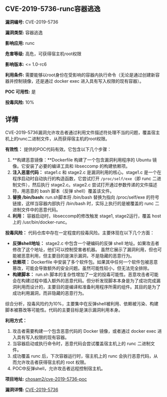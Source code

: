 ## CVE-2019-5736-runc容器逃逸

**漏洞编号:** CVE-2019-5736

**漏洞类型:** 容器逃逸

**影响应用:** runc

**危害等级:** 高危，可获得宿主机root权限

**影响版本:** <= 1.0-rc6

**利用条件:** 需要能够以root身份在受影响的容器内执行命令（无论是通过创建新容器并控制镜像，还是通过 docker exec 进入具有写入权限的现有容器）。

**POC 可用性:** 是

**投毒风险:** 10%

## 详情

CVE-2019-5736漏洞允许攻击者通过利用文件描述符处理不当的问题，覆盖宿主机上的runc二进制文件，从而获得宿主机的root权限。

**有效性：**
提供的POC代码有效。它包含以下几个步骤：
1.  **构建恶意镜像：**Dockerfile 构建了一个包含漏洞利用程序的 Ubuntu 镜像。它安装了必要的编译工具和 libseccomp 的构建依赖项。
2.  **注入恶意代码：** stage1.c 和 stage2.c 是漏洞利用的核心。stage1.c 是一个在程序启动时自动执行的构造函数，它尝试打开 `/proc/self/exe`（即 runc 二进制文件），然后执行 stage2.c。stage2.c 尝试打开通过参数传递的文件描述符，用恶意的 bash 脚本（反弹 shell）覆盖该文件。
3.  **替换 /bin/bash:**  run.sh脚本将 /bin/bash 替换为指向 /proc/self/exe 的符号链接，这样当容器内部执行 /bin/bash 时，实际上执行的是被覆盖的 runc 二进制文件中的恶意代码。
4.  **利用：** 容器启动时，libseccomp的修改触发 stage1, stage2运行，覆盖 host 上的 /usr/bin/docker-runc。

**投毒风险：**
代码仓库中存在一定程度的投毒风险。主要体现在以下几个方面：
*   **反弹shell地址：** stage2.c 中包含一个硬编码的反弹 shell 地址。如果攻击者修改了这个地址，他们可以控制受害者机器。  虽然它展示了漏洞利用，但也可能被恶意利用，但主要目的是演示漏洞，不是隐藏的恶意行为。
*   **依赖项：** Dockerfile 中安装了多个软件包。如果其中任何一个软件包被恶意篡改，可能会导致额外的安全问题。虽然可能性较小，但无法完全排除。
*   **构建脚本：** run.sh 脚本的复杂性增加了一定的投毒可能性。恶意攻击者可能会在构建过程中插入额外的恶意代码。但分析发现脚本本身是为了成功完成漏洞利用而设计的，主要目的是编译和准备利用程序所需的组件。其目的是为了成功利用漏洞，而非隐藏的恶意行为。

综合分析，投毒风险约为10%，主要集中在反弹shell被利用、依赖被污染、构建脚本被篡改等可能性。代码的主要目标是演示漏洞利用本身。

**利用方式：**
1.  攻击者需要构建一个包含恶意代码的 Docker 镜像，或者通过 docker exec 进入具有写入权限的现有容器。
2.  当容器启动或执行命令时，恶意代码会尝试覆盖宿主机上的 runc 二进制文件。
3.  成功覆盖 runc 后，下次容器运行时，宿主机上的 runc 会执行恶意代码，从而允许攻击者获得宿主机的 root 权限。
4.  POC中反弹shell，允许攻击者远程控制宿主机。

**项目地址:** [chosam2/cve-2019-5736-poc](https://github.com/chosam2/cve-2019-5736-poc)

**漏洞详情:** [CVE-2019-5736](https://nvd.nist.gov/vuln/detail/CVE-2019-5736)